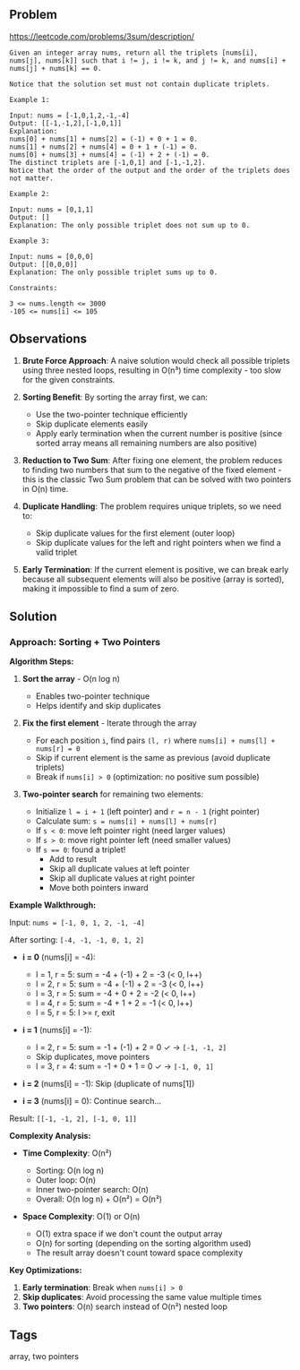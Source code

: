## Problem

https://leetcode.com/problems/3sum/description/

```
Given an integer array nums, return all the triplets [nums[i], nums[j], nums[k]] such that i != j, i != k, and j != k, and nums[i] + nums[j] + nums[k] == 0.

Notice that the solution set must not contain duplicate triplets.

Example 1:

Input: nums = [-1,0,1,2,-1,-4]
Output: [[-1,-1,2],[-1,0,1]]
Explanation: 
nums[0] + nums[1] + nums[2] = (-1) + 0 + 1 = 0.
nums[1] + nums[2] + nums[4] = 0 + 1 + (-1) = 0.
nums[0] + nums[3] + nums[4] = (-1) + 2 + (-1) = 0.
The distinct triplets are [-1,0,1] and [-1,-1,2].
Notice that the order of the output and the order of the triplets does not matter.

Example 2:

Input: nums = [0,1,1]
Output: []
Explanation: The only possible triplet does not sum up to 0.

Example 3:

Input: nums = [0,0,0]
Output: [[0,0,0]]
Explanation: The only possible triplet sums up to 0.

Constraints:

3 <= nums.length <= 3000
-105 <= nums[i] <= 105
```

## Observations

1. **Brute Force Approach**: A naive solution would check all possible triplets using three nested loops, resulting in O(n³) time complexity - too slow for the given constraints.

2. **Sorting Benefit**: By sorting the array first, we can:
   - Use the two-pointer technique efficiently
   - Skip duplicate elements easily
   - Apply early termination when the current number is positive (since sorted array means all remaining numbers are also positive)

3. **Reduction to Two Sum**: After fixing one element, the problem reduces to finding two numbers that sum to the negative of the fixed element - this is the classic Two Sum problem that can be solved with two pointers in O(n) time.

4. **Duplicate Handling**: The problem requires unique triplets, so we need to:
   - Skip duplicate values for the first element (outer loop)
   - Skip duplicate values for the left and right pointers when we find a valid triplet

5. **Early Termination**: If the current element is positive, we can break early because all subsequent elements will also be positive (array is sorted), making it impossible to find a sum of zero.

## Solution

### Approach: Sorting + Two Pointers

**Algorithm Steps:**

1. **Sort the array** - O(n log n)
   - Enables two-pointer technique
   - Helps identify and skip duplicates

2. **Fix the first element** - Iterate through the array
   - For each position `i`, find pairs `(l, r)` where `nums[i] + nums[l] + nums[r] = 0`
   - Skip if current element is the same as previous (avoid duplicate triplets)
   - Break if `nums[i] > 0` (optimization: no positive sum possible)

3. **Two-pointer search** for remaining two elements:
   - Initialize `l = i + 1` (left pointer) and `r = n - 1` (right pointer)
   - Calculate sum: `s = nums[i] + nums[l] + nums[r]`
   - If `s < 0`: move left pointer right (need larger values)
   - If `s > 0`: move right pointer left (need smaller values)
   - If `s == 0`: found a triplet!
     - Add to result
     - Skip all duplicate values at left pointer
     - Skip all duplicate values at right pointer
     - Move both pointers inward

**Example Walkthrough:**

Input: `nums = [-1, 0, 1, 2, -1, -4]`

After sorting: `[-4, -1, -1, 0, 1, 2]`

- **i = 0** (nums[i] = -4):
  - l = 1, r = 5: sum = -4 + (-1) + 2 = -3 (< 0, l++)
  - l = 2, r = 5: sum = -4 + (-1) + 2 = -3 (< 0, l++)
  - l = 3, r = 5: sum = -4 + 0 + 2 = -2 (< 0, l++)
  - l = 4, r = 5: sum = -4 + 1 + 2 = -1 (< 0, l++)
  - l = 5, r = 5: l >= r, exit

- **i = 1** (nums[i] = -1):
  - l = 2, r = 5: sum = -1 + (-1) + 2 = 0 ✓ → `[-1, -1, 2]`
  - Skip duplicates, move pointers
  - l = 3, r = 4: sum = -1 + 0 + 1 = 0 ✓ → `[-1, 0, 1]`

- **i = 2** (nums[i] = -1): Skip (duplicate of nums[1])

- **i = 3** (nums[i] = 0): Continue search...

Result: `[[-1, -1, 2], [-1, 0, 1]]`

**Complexity Analysis:**

- **Time Complexity**: O(n²)
  - Sorting: O(n log n)
  - Outer loop: O(n)
  - Inner two-pointer search: O(n)
  - Overall: O(n log n) + O(n²) = O(n²)

- **Space Complexity**: O(1) or O(n)
  - O(1) extra space if we don't count the output array
  - O(n) for sorting (depending on the sorting algorithm used)
  - The result array doesn't count toward space complexity

**Key Optimizations:**

1. **Early termination**: Break when `nums[i] > 0`
2. **Skip duplicates**: Avoid processing the same value multiple times
3. **Two pointers**: O(n) search instead of O(n²) nested loop

## Tags

array, two pointers